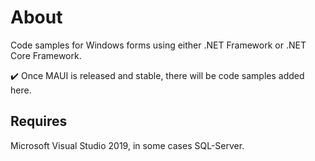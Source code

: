 # About

Code samples for Windows forms using either .NET Framework or .NET Core Framework.

:heavy_check_mark: Once MAUI is released and stable, there will be code samples added here.



## Requires

Microsoft Visual Studio 2019, in some cases SQL-Server.